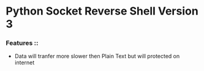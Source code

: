 # Python Socket Reverse Shell Version 3
<h3>Features ::</h3>
<ul>
  <li>Data will tranfer more slower then Plain Text but will protected on internet</li>
</ul>
